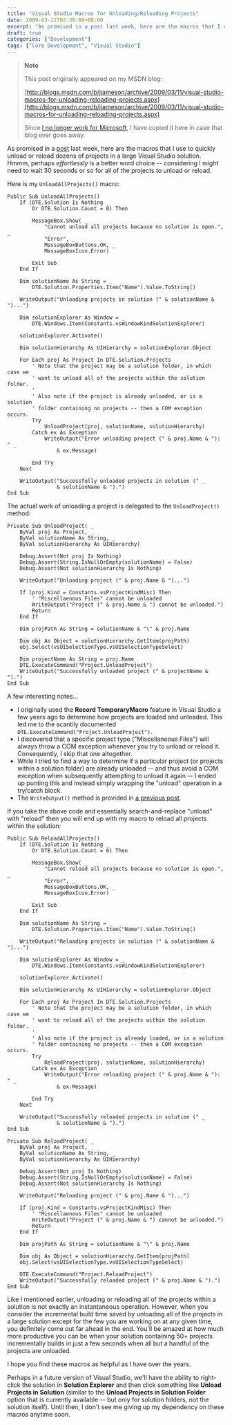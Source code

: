 ```yaml
---
title: "Visual Studio Macros for Unloading/Reloading Projects"
date: 2009-03-11T02:30:00+08:00
excerpt: "As promised in a post last week, here are the macros that I use to quickly unload or reload dozens of projects in a large Visual Studio solution. Hmmm, perhaps effortlessly is a better word choice -- considering I might need to wait 30 seconds or so for..."
draft: true
categories: ["Development"]
tags: ["Core Development", "Visual Studio"]
---
```


> **Note**
> 
> 
> 	This post originally appeared on my MSDN blog:  
>   
> 
> 
> [http://blogs.msdn.com/b/jjameson/archive/2009/03/11/visual-studio-macros-for-unloading-reloading-projects.aspx](http://blogs.msdn.com/b/jjameson/archive/2009/03/11/visual-studio-macros-for-unloading-reloading-projects.aspx)
> 
> 
> Since
> 	[I no longer work for Microsoft](/blog/jjameson/2011/09/02/last-day-with-microsoft), I have copied it here in case that blog 
> 	ever goes away.


As promised in a [post](/blog/jjameson/2009/03/06/large-visual-studio-solutions-by-loading-unloading-projects) last week, here are the macros that I use to quickly unload or reload dozens  of projects in a large Visual Studio solution. Hmmm, perhaps *effortlessly*  is a better word choice -- considering I might need to wait 30 seconds or so for  all of the projects to unload or reload.

Here is my `UnloadAllProjects()` macro:



    Public Sub UnloadAllProjects()
        If (DTE.Solution Is Nothing _
            Or DTE.Solution.Count = 0) Then
    
            MessageBox.Show( _
                "Cannot unload all projects because no solution is open.", _
                "Error", _
                MessageBoxButtons.OK, _
                MessageBoxIcon.Error)
    
            Exit Sub
        End If
    
        Dim solutionName As String = _
            DTE.Solution.Properties.Item("Name").Value.ToString()
    
        WriteOutput("Unloading projects in solution (" & solutionName & ")...")
    
        Dim solutionExplorer As Window = _
            DTE.Windows.Item(Constants.vsWindowKindSolutionExplorer)
    
        solutionExplorer.Activate()
    
        Dim solutionHierarchy As UIHierarchy = solutionExplorer.Object
    
        For Each proj As Project In DTE.Solution.Projects
            ' Note that the project may be a solution folder, in which case we
            ' want to unload all of the projects within the solution folder.
            '
            ' Also note if the project is already unloaded, or is a solution
            ' folder containing no projects -- then a COM exception occurs.
            Try
                UnloadProject(proj, solutionName, solutionHierarchy)
            Catch ex As Exception
                WriteOutput("Error unloading project (" & proj.Name & "): " _
                    & ex.Message)
    
            End Try
        Next
    
        WriteOutput("Successfully unloaded projects in solution (" _
                    & solutionName & ").")
    End Sub



The actual work of unloading a project is delegated to the `UnloadProject()`  method:



    Private Sub UnloadProject( _
        ByVal proj As Project, _
        ByVal solutionName As String, _
        ByVal solutionHierarchy As UIHierarchy)
    
        Debug.Assert(Not proj Is Nothing)
        Debug.Assert(String.IsNullOrEmpty(solutionName) = False)
        Debug.Assert(Not solutionHierarchy Is Nothing)
    
        WriteOutput("Unloading project (" & proj.Name & ")...")
    
        If (proj.Kind = Constants.vsProjectKindMisc) Then
            ' "Miscellaenous Files" cannot be unloaded
            WriteOutput("Project (" & proj.Name & ") cannot be unloaded.")
            Return
        End If
    
        Dim projPath As String = solutionName & "\" & proj.Name
    
        Dim obj As Object = solutionHierarchy.GetItem(projPath)
        obj.Select(vsUISelectionType.vsUISelectionTypeSelect)
    
        Dim projectName As String = proj.Name
        DTE.ExecuteCommand("Project.UnloadProject")
        WriteOutput("Successfully unloaded project (" & projectName & ").")
    End Sub



A few interesting notes...

- I originally used the **Record TemporaryMacro** feature in Visual Studio a few years ago to determine how projects are loaded and unloaded. This led me to the scantily documented `DTE.ExecuteCommand("Project.UnloadProject")`.
- I discovered that a specific project type ("Miscellaneous Files") will always throw a COM exception whenever you try to unload or reload it. Consequently, I skip that one altogether.
- While I tried to find a way to determine if a particular project (or projects within a solution folder) are already unloaded -- and thus avoid a COM exception when subsequently attempting to unload it again -- I ended up punting this and instead simply wrapping the "unload" operation in a try/catch block.
- The `WriteOutput()` method is provided in[a previous post](/blog/jjameson/2009/03/11/tracing-and-logging-from-visual-studio-macros).


If you take the above code and essentially search-and-replace "unload" with "reload"  then you will end up with my macro to reload all projects within the solution:



    Public Sub ReloadAllProjects()
        If (DTE.Solution Is Nothing _
            Or DTE.Solution.Count = 0) Then
    
            MessageBox.Show( _
                "Cannot reload all projects because no solution is open.", _
                "Error", _
                MessageBoxButtons.OK, _
                MessageBoxIcon.Error)
    
            Exit Sub
        End If
    
        Dim solutionName As String = _
            DTE.Solution.Properties.Item("Name").Value.ToString()
    
        WriteOutput("Reloading projects in solution (" & solutionName & ")...")
    
        Dim solutionExplorer As Window = _
            DTE.Windows.Item(Constants.vsWindowKindSolutionExplorer)
    
        solutionExplorer.Activate()
    
        Dim solutionHierarchy As UIHierarchy = solutionExplorer.Object
    
        For Each proj As Project In DTE.Solution.Projects
            ' Note that the project may be a solution folder, in which case we
            ' want to reload all of the projects within the solution folder.
            '
            ' Also note if the project is already loaded, or is a solution
            ' folder containing no projects -- then a COM exception occurs.
            Try
                ReloadProject(proj, solutionName, solutionHierarchy)
            Catch ex As Exception
                WriteOutput("Error reloading project (" & proj.Name & "): " _
                    & ex.Message)
    
            End Try
        Next
    
        WriteOutput("Successfully reloaded projects in solution (" _
                    & solutionName & ").")
    End Sub
    
    Private Sub ReloadProject( _
        ByVal proj As Project, _
        ByVal solutionName As String, _
        ByVal solutionHierarchy As UIHierarchy)
    
        Debug.Assert(Not proj Is Nothing)
        Debug.Assert(String.IsNullOrEmpty(solutionName) = False)
        Debug.Assert(Not solutionHierarchy Is Nothing)
    
        WriteOutput("Reloading project (" & proj.Name & ")...")
    
        If (proj.Kind = Constants.vsProjectKindMisc) Then
            ' "Miscellaenous Files" cannot be unloaded
            WriteOutput("Project (" & proj.Name & ") cannot be unloaded.")
            Return
        End If
    
        Dim projPath As String = solutionName & "\" & proj.Name
    
        Dim obj As Object = solutionHierarchy.GetItem(projPath)
        obj.Select(vsUISelectionType.vsUISelectionTypeSelect)
    
        DTE.ExecuteCommand("Project.ReloadProject")
        WriteOutput("Successfully reloaded project (" & proj.Name & ").")
    End Sub



Like I mentioned earlier, unloading or reloading all of the projects within a  solution is not exactly an instantaneous operation. However, when you consider the  incremental build time saved by unloading all of the projects in a large solution  except for the few you are working on at any given time, you definitely come out  far ahead in the end. You'll be amazed at how much more productive you can be when  your solution containing 50+ projects incrementally builds in just a few seconds  when all but a handful of the projects are unloaded.

I hope you find these macros as helpful as I have over the years.

Perhaps in a future version of Visual Studio, we'll have the ability to right-click  the solution in **Solution Explorer** and then click something like **Unload Projects in Solution** (similar to the **Unload Projects 
in Solution Folder** option that is currently available -- but only for solution  folders, not the solution itself). Until then, I don't see me giving up my dependency  on these macros anytime soon.

